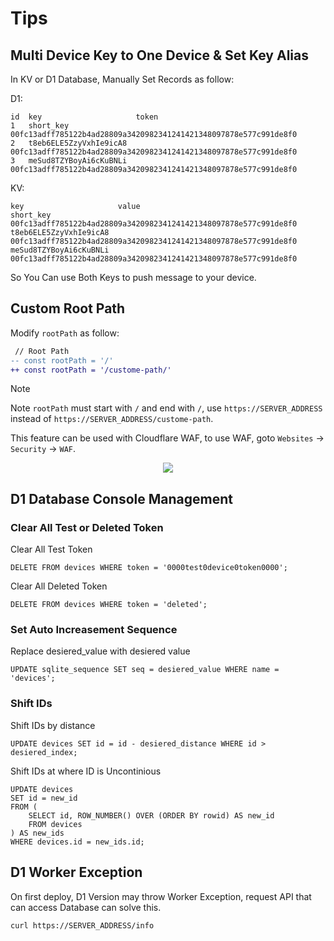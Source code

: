 # Tips

## Multi Device Key to One Device & Set Key Alias

In KV or D1 Database, Manually Set Records as follow:

D1:
```
id  key                     token
1   short_key               00fc13adff785122b4ad28809a3420982341241421348097878e577c991de8f0
2   t8eb6ELE5ZzyVxhIe9icA8  00fc13adff785122b4ad28809a3420982341241421348097878e577c991de8f0
3   meSud8TZYBoyAi6cKuBNLi  00fc13adff785122b4ad28809a3420982341241421348097878e577c991de8f0
```

KV:
```
key                     value
short_key               00fc13adff785122b4ad28809a3420982341241421348097878e577c991de8f0
t8eb6ELE5ZzyVxhIe9icA8  00fc13adff785122b4ad28809a3420982341241421348097878e577c991de8f0
meSud8TZYBoyAi6cKuBNLi  00fc13adff785122b4ad28809a3420982341241421348097878e577c991de8f0
```

So You Can use Both Keys to push message to your device.

## Custom Root Path

Modify `rootPath` as follow:

```diff
 // Root Path
-- const rootPath = '/'
++ const rootPath = '/custome-path/'
```

> [!NOTE]
> Note `rootPath` must start with `/` and end with `/`, use `https://SERVER_ADDRESS` instead of `https://SERVER_ADDRESS/custome-path`.

This feature can be used with Cloudflare WAF, to use WAF, goto `Websites` &rarr; `Security` &rarr; `WAF`.

<p align="center">
    <img src="images/tips/Screenshot from 2024-06-16 00-11-33.png“ width="500">
</p>

## D1 Database Console Management

### Clear All Test or Deleted Token

Clear All Test Token

```
DELETE FROM devices WHERE token = '0000test0device0token0000';
```

Clear All Deleted Token

```
DELETE FROM devices WHERE token = 'deleted';
```

### Set Auto Increasement Sequence

Replace desiered_value with desiered value

```
UPDATE sqlite_sequence SET seq = desiered_value WHERE name = 'devices';
```

### Shift IDs

Shift IDs by distance

```
UPDATE devices SET id = id - desiered_distance WHERE id > desiered_index;
```

Shift IDs at where ID is Uncontinious

```
UPDATE devices
SET id = new_id
FROM (
    SELECT id, ROW_NUMBER() OVER (ORDER BY rowid) AS new_id
    FROM devices
) AS new_ids
WHERE devices.id = new_ids.id;
```

## D1 Worker Exception

On first deploy, D1 Version may throw Worker Exception, request API that can access Database can solve this.

```
curl https://SERVER_ADDRESS/info
```